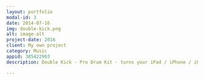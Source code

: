 ```yaml
---
layout: portfolio
modal-id: 3
date: 2014-07-16
img: double-kick.png
alt: image-alt
project-date: 2016
client: My own project
category: Music
appid: 385422903
description: Double Kick - Pro Drum Kit - turns your iPad / iPhone / iPod Touch into a rocking beat machine. Have fun making music with a full drum kit at your disposal. Integration with your music library allows you to rock along to your favourite beats!!<br><br>

---
```

